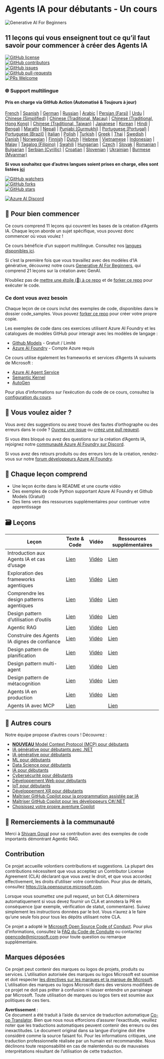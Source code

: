 <!--
CO_OP_TRANSLATOR_METADATA:
{
  "original_hash": "6b07046397366e6f6f4524c9ddeba1e1",
  "translation_date": "2025-07-12T14:39:36+00:00",
  "source_file": "README.md",
  "language_code": "fr"
}
-->
# Agents IA pour débutants - Un cours

![Generative AI For Beginners](../../translated_images/repo-thumbnail.083b24afed61b6dd27a7fc53798bebe9edf688a41031163a1fca9f61c64d63ec.fr.png)

## 11 leçons qui vous enseignent tout ce qu’il faut savoir pour commencer à créer des Agents IA

[![GitHub license](https://img.shields.io/github/license/microsoft/ai-agents-for-beginners.svg)](https://github.com/microsoft/ai-agents-for-beginners/blob/master/LICENSE?WT.mc_id=academic-105485-koreyst)  
[![GitHub contributors](https://img.shields.io/github/contributors/microsoft/ai-agents-for-beginners.svg)](https://GitHub.com/microsoft/ai-agents-for-beginners/graphs/contributors/?WT.mc_id=academic-105485-koreyst)  
[![GitHub issues](https://img.shields.io/github/issues/microsoft/ai-agents-for-beginners.svg)](https://GitHub.com/microsoft/ai-agents-for-beginners/issues/?WT.mc_id=academic-105485-koreyst)  
[![GitHub pull-requests](https://img.shields.io/github/issues-pr/microsoft/ai-agents-for-beginners.svg)](https://GitHub.com/microsoft/ai-agents-for-beginners/pulls/?WT.mc_id=academic-105485-koreyst)  
[![PRs Welcome](https://img.shields.io/badge/PRs-welcome-brightgreen.svg?style=flat-square)](http://makeapullrequest.com?WT.mc_id=academic-105485-koreyst)

### 🌐 Support multilingue

#### Pris en charge via GitHub Action (Automatisé & Toujours à jour)

[French](./README.md) | [Spanish](../es/README.md) | [German](../de/README.md) | [Russian](../ru/README.md) | [Arabic](../ar/README.md) | [Persian (Farsi)](../fa/README.md) | [Urdu](../ur/README.md) | [Chinese (Simplified)](../zh/README.md) | [Chinese (Traditional, Macau)](../mo/README.md) | [Chinese (Traditional, Hong Kong)](../hk/README.md) | [Chinese (Traditional, Taiwan)](../tw/README.md) | [Japanese](../ja/README.md) | [Korean](../ko/README.md) | [Hindi](../hi/README.md) | [Bengali](../bn/README.md) | [Marathi](../mr/README.md) | [Nepali](../ne/README.md) | [Punjabi (Gurmukhi)](../pa/README.md) | [Portuguese (Portugal)](../pt/README.md) | [Portuguese (Brazil)](../br/README.md) | [Italian](../it/README.md) | [Polish](../pl/README.md) | [Turkish](../tr/README.md) | [Greek](../el/README.md) | [Thai](../th/README.md) | [Swedish](../sv/README.md) | [Danish](../da/README.md) | [Norwegian](../no/README.md) | [Finnish](../fi/README.md) | [Dutch](../nl/README.md) | [Hebrew](../he/README.md) | [Vietnamese](../vi/README.md) | [Indonesian](../id/README.md) | [Malay](../ms/README.md) | [Tagalog (Filipino)](../tl/README.md) | [Swahili](../sw/README.md) | [Hungarian](../hu/README.md) | [Czech](../cs/README.md) | [Slovak](../sk/README.md) | [Romanian](../ro/README.md) | [Bulgarian](../bg/README.md) | [Serbian (Cyrillic)](../sr/README.md) | [Croatian](../hr/README.md) | [Slovenian](../sl/README.md) | [Ukrainian](../uk/README.md) | [Burmese (Myanmar)](../my/README.md)

**Si vous souhaitez que d’autres langues soient prises en charge, elles sont listées [ici](https://github.com/Azure/co-op-translator/blob/main/getting_started/supported-languages.md)**

[![GitHub watchers](https://img.shields.io/github/watchers/microsoft/ai-agents-for-beginners.svg?style=social&label=Watch)](https://GitHub.com/microsoft/ai-agents-for-beginners/watchers/?WT.mc_id=academic-105485-koreyst)  
[![GitHub forks](https://img.shields.io/github/forks/microsoft/ai-agents-for-beginners.svg?style=social&label=Fork)](https://GitHub.com/microsoft/ai-agents-for-beginners/network/?WT.mc_id=academic-105485-koreyst)  
[![GitHub stars](https://img.shields.io/github/stars/microsoft/ai-agents-for-beginners.svg?style=social&label=Star)](https://GitHub.com/microsoft/ai-agents-for-beginners/stargazers/?WT.mc_id=academic-105485-koreyst)

[![Azure AI Discord](https://dcbadge.limes.pink/api/server/kzRShWzttr)](https://discord.gg/kzRShWzttr)


## 🌱 Pour bien commencer

Ce cours comprend 11 leçons qui couvrent les bases de la création d’Agents IA. Chaque leçon aborde un sujet spécifique, vous pouvez donc commencer où vous voulez !

Ce cours bénéficie d’un support multilingue. Consultez nos [langues disponibles ici](../..).

Si c’est la première fois que vous travaillez avec des modèles d’IA générative, découvrez notre cours [Generative AI For Beginners](https://aka.ms/genai-beginners), qui comprend 21 leçons sur la création avec GenAI.

N’oubliez pas de [mettre une étoile (🌟) à ce repo](https://docs.github.com/en/get-started/exploring-projects-on-github/saving-repositories-with-stars?WT.mc_id=academic-105485-koreyst) et de [forker ce repo](https://github.com/microsoft/ai-agents-for-beginners/fork) pour exécuter le code.

### Ce dont vous avez besoin

Chaque leçon de ce cours inclut des exemples de code, disponibles dans le dossier code_samples. Vous pouvez [forker ce repo](https://github.com/microsoft/ai-agents-for-beginners/fork) pour créer votre propre copie.

Les exemples de code dans ces exercices utilisent Azure AI Foundry et les catalogues de modèles GitHub pour interagir avec les modèles de langage :

- [Github Models](https://aka.ms/ai-agents-beginners/github-models) - Gratuit / Limité  
- [Azure AI Foundry](https://aka.ms/ai-agents-beginners/ai-foundry) - Compte Azure requis

Ce cours utilise également les frameworks et services d’Agents IA suivants de Microsoft :

- [Azure AI Agent Service](https://aka.ms/ai-agents-beginners/ai-agent-service)  
- [Semantic Kernel](https://aka.ms/ai-agents-beginners/semantic-kernel)  
- [AutoGen](https://aka.ms/ai-agents/autogen)

Pour plus d’informations sur l’exécution du code de ce cours, consultez la [configuration du cours](./00-course-setup/README.md).

## 🙏 Vous voulez aider ?

Vous avez des suggestions ou avez trouvé des fautes d’orthographe ou des erreurs dans le code ? [Ouvrez une issue](https://github.com/microsoft/ai-agents-for-beginners/issues?WT.mc_id=academic-105485-koreyst) ou [créez une pull request](https://github.com/microsoft/ai-agents-for-beginners/pulls?WT.mc_id=academic-105485-koreyst).

Si vous êtes bloqué ou avez des questions sur la création d’Agents IA, rejoignez notre [communauté Azure AI Foundry sur Discord](https://discord.gg/kzRShWzttr).

Si vous avez des retours produits ou des erreurs lors de la création, rendez-vous sur notre [forum développeurs Azure AI Foundry](https://aka.ms/azureaifoundry/forum).

## 📂 Chaque leçon comprend

- Une leçon écrite dans le README et une courte vidéo  
- Des exemples de code Python supportant Azure AI Foundry et Github Models (Gratuit)  
- Des liens vers des ressources supplémentaires pour continuer votre apprentissage

## 🗃️ Leçons

| **Leçon**                                | **Texte & Code**                                   | **Vidéo**                                                  | **Ressources supplémentaires**                                                        |
|------------------------------------------|----------------------------------------------------|------------------------------------------------------------|----------------------------------------------------------------------------------------|
| Introduction aux Agents IA et cas d’usage | [Lien](./01-intro-to-ai-agents/README.md)          | [Vidéo](https://youtu.be/3zgm60bXmQk?si=z8QygFvYQv-9WtO1)  | [Lien](https://aka.ms/ai-agents-beginners/collection?WT.mc_id=academic-105485-koreyst) |
| Exploration des frameworks agentiques    | [Lien](./02-explore-agentic-frameworks/README.md)  | [Vidéo](https://youtu.be/ODwF-EZo_O8?si=Vawth4hzVaHv-u0H)  | [Lien](https://aka.ms/ai-agents-beginners/collection?WT.mc_id=academic-105485-koreyst) |
| Comprendre les design patterns agentiques | [Lien](./03-agentic-design-patterns/README.md)     | [Vidéo](https://youtu.be/m9lM8qqoOEA?si=BIzHwzstTPL8o9GF)  | [Lien](https://aka.ms/ai-agents-beginners/collection?WT.mc_id=academic-105485-koreyst) |
| Design pattern d’utilisation d’outils   | [Lien](./04-tool-use/README.md)                    | [Vidéo](https://youtu.be/vieRiPRx-gI?si=2z6O2Xu2cu_Jz46N)  | [Lien](https://aka.ms/ai-agents-beginners/collection?WT.mc_id=academic-105485-koreyst) |
| Agentic RAG                             | [Lien](./05-agentic-rag/README.md)                 | [Vidéo](https://youtu.be/WcjAARvdL7I?si=gKPWsQpKiIlDH9A3)  | [Lien](https://aka.ms/ai-agents-beginners/collection?WT.mc_id=academic-105485-koreyst) |
| Construire des Agents IA dignes de confiance | [Lien](./06-building-trustworthy-agents/README.md) | [Vidéo](https://youtu.be/iZKkMEGBCUQ?si=jZjpiMnGFOE9L8OK ) | [Lien](https://aka.ms/ai-agents-beginners/collection?WT.mc_id=academic-105485-koreyst) |
| Design pattern de planification          | [Lien](./07-planning-design/README.md)             | [Vidéo](https://youtu.be/kPfJ2BrBCMY?si=6SC_iv_E5-mzucnC)  | [Lien](https://aka.ms/ai-agents-beginners/collection?WT.mc_id=academic-105485-koreyst) |
| Design pattern multi-agent               | [Lien](./08-multi-agent/README.md)                 | [Vidéo](https://youtu.be/V6HpE9hZEx0?si=rMgDhEu7wXo2uo6g)  | [Lien](https://aka.ms/ai-agents-beginners/collection?WT.mc_id=academic-105485-koreyst) |
| Design pattern de métacognition          | [Lien](./09-metacognition/README.md)               | [Vidéo](https://youtu.be/His9R6gw6Ec?si=8gck6vvdSNCt6OcF)  | [Lien](https://aka.ms/ai-agents-beginners/collection?WT.mc_id=academic-105485-koreyst) |
| Agents IA en production                  | [Lien](./10-ai-agents-production/README.md)        | [Vidéo](https://youtu.be/l4TP6IyJxmQ?si=31dnhexRo6yLRJDl)  | [Lien](https://aka.ms/ai-agents-beginners/collection?WT.mc_id=academic-105485-koreyst) |
| Agents IA avec MCP                       | [Lien](./11-mcp/README.md)                         |                                                            | [Lien](https://aka.ms/mcp-for-beginners)                                               |

## 🎒 Autres cours

Notre équipe propose d’autres cours ! Découvrez :
- [**NOUVEAU** Model Context Protocol (MCP) pour débutants](https://github.com/microsoft/mcp-for-beginners?WT.mc_id=academic-105485-koreyst)
- [IA générative pour débutants avec .NET](https://github.com/microsoft/Generative-AI-for-beginners-dotnet?WT.mc_id=academic-105485-koreyst)
- [IA générative pour débutants](https://github.com/microsoft/generative-ai-for-beginners?WT.mc_id=academic-105485-koreyst)
- [ML pour débutants](https://aka.ms/ml-beginners?WT.mc_id=academic-105485-koreyst)
- [Data Science pour débutants](https://aka.ms/datascience-beginners?WT.mc_id=academic-105485-koreyst)
- [IA pour débutants](https://aka.ms/ai-beginners?WT.mc_id=academic-105485-koreyst)
- [Cybersécurité pour débutants](https://github.com/microsoft/Security-101??WT.mc_id=academic-96948-sayoung)
- [Développement Web pour débutants](https://aka.ms/webdev-beginners?WT.mc_id=academic-105485-koreyst)
- [IoT pour débutants](https://aka.ms/iot-beginners?WT.mc_id=academic-105485-koreyst)
- [Développement XR pour débutants](https://github.com/microsoft/xr-development-for-beginners?WT.mc_id=academic-105485-koreyst)
- [Maîtriser GitHub Copilot pour la programmation assistée par IA](https://aka.ms/GitHubCopilotAI?WT.mc_id=academic-105485-koreyst)
- [Maîtriser GitHub Copilot pour les développeurs C#/.NET](https://github.com/microsoft/mastering-github-copilot-for-dotnet-csharp-developers?WT.mc_id=academic-105485-koreyst)
- [Choisissez votre propre aventure Copilot](https://github.com/microsoft/CopilotAdventures?WT.mc_id=academic-105485-koreyst)

## 🌟 Remerciements à la communauté

Merci à [Shivam Goyal](https://www.linkedin.com/in/shivam2003/) pour sa contribution avec des exemples de code importants démontrant Agentic RAG.

## Contribution

Ce projet accueille volontiers contributions et suggestions. La plupart des contributions nécessitent que vous acceptiez un
Contributor License Agreement (CLA) déclarant que vous avez le droit, et que vous accordez effectivement,
les droits d’utiliser votre contribution. Pour plus de détails, consultez 
<https://cla.opensource.microsoft.com>.

Lorsque vous soumettez une pull request, un bot CLA déterminera automatiquement si vous devez fournir
un CLA et annotera la PR en conséquence (par exemple, vérification de statut, commentaire). Suivez simplement les instructions
données par le bot. Vous n’aurez à le faire qu’une seule fois pour tous les dépôts utilisant notre CLA.

Ce projet a adopté le [Microsoft Open Source Code of Conduct](https://opensource.microsoft.com/codeofconduct/).
Pour plus d’informations, consultez la [FAQ du Code de Conduite](https://opensource.microsoft.com/codeofconduct/faq/) ou
contactez [opencode@microsoft.com](mailto:opencode@microsoft.com) pour toute question ou remarque supplémentaire.

## Marques déposées

Ce projet peut contenir des marques ou logos de projets, produits ou services. L’utilisation autorisée des marques ou logos Microsoft est soumise et doit respecter
[les directives sur les marques et la marque de Microsoft](https://www.microsoft.com/legal/intellectualproperty/trademarks/usage/general).
L’utilisation des marques ou logos Microsoft dans des versions modifiées de ce projet ne doit pas prêter à confusion ni laisser entendre un parrainage par Microsoft.
Toute utilisation de marques ou logos tiers est soumise aux politiques de ces tiers.

**Avertissement** :  
Ce document a été traduit à l’aide du service de traduction automatique [Co-op Translator](https://github.com/Azure/co-op-translator). Bien que nous nous efforcions d’assurer l’exactitude, veuillez noter que les traductions automatiques peuvent contenir des erreurs ou des inexactitudes. Le document original dans sa langue d’origine doit être considéré comme la source faisant foi. Pour les informations critiques, une traduction professionnelle réalisée par un humain est recommandée. Nous déclinons toute responsabilité en cas de malentendus ou de mauvaises interprétations résultant de l’utilisation de cette traduction.